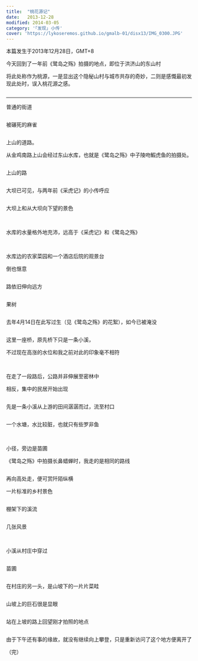 ```yaml
---
title:  "桃花源记"
date:   2013-12-28
modified: 2014-03-05
category: '｢发现｣ 小传'
cover: 'https://lykoseremos.github.io/gmalb-01/disx13/IMG_0300.JPG'
---
```

本篇发生于2013年12月28日，GMT+8

今天回到了一年前《鹭岛之殇》拍摄的地点，即位于洪济山的东山村

将此处称作为桃源，一是显出这个隐秘山村与城市共存的奇妙，二则是感慨最初发现此处时，误入桃花源之感。

<img class='disc' data-src='https://lykoseremos.github.io/gmalb-01/disx13/psb.JPG'>

---

普通的街道

<img class='disc' data-src='https://lykoseremos.github.io/gmalb-01/disx13/IMG_0282.JPG'>

被碾死的麻雀

<img class='disc' data-src='https://lykoseremos.github.io/gmalb-01/disx13/IMG_0283.JPG'>

上山的道路。

从金鸡南路上山会经过东山水库，也就是《鹭岛之殇》中子陵吻鰕虎鱼的拍摄处。

<img class='disc' data-src='https://lykoseremos.github.io/gmalb-01/disx13/IMG_0284.JPG'>

上山的路

<img class='disc' data-src='https://lykoseremos.github.io/gmalb-01/disx13/IMG_0285.JPG'>

大坝已可见，与两年前《采虎记》的小传呼应

<img class='disc' data-src='https://lykoseremos.github.io/gmalb-01/disx13/IMG_0286.JPG'>

大坝上和从大坝向下望的景色

<img class='disc' data-src='https://lykoseremos.github.io/gmalb-01/disx13/IMG_0287.JPG'>

<img class='disc' data-src='https://lykoseremos.github.io/gmalb-01/disx13/IMG_0288.JPG'>

水库的水量格外地充沛，远高于《采虎记》和《鹭岛之殇》

<img class='disc' data-src='https://lykoseremos.github.io/gmalb-01/disx13/IMG_0289.JPG'>

<img class='disc' data-src='https://lykoseremos.github.io/gmalb-01/disx13/IMG_0290.JPG'>

水库边的农家菜园和一个酒店后院的观景台

倒也惬意

<img class='disc' data-src='https://lykoseremos.github.io/gmalb-01/disx13/IMG_0291.JPG'>

路依旧伸向远方

<img class='disc' data-src='https://lykoseremos.github.io/gmalb-01/disx13/IMG_0292.JPG'>

果树

<img class='disc' data-src='https://lykoseremos.github.io/gmalb-01/disx13/IMG_0293.JPG'>

去年4月14日在此写过生（见《鹭岛之殇》的花絮），如今已被淹没

<img class='disc' data-src='https://lykoseremos.github.io/gmalb-01/disx13/IMG_0294.JPG'>

这里一座桥，原先桥下只是一条小溪，

不过现在高涨的水位和我之前对此的印象毫不相符

<img class='disc' data-src='https://lykoseremos.github.io/gmalb-01/disx13/IMG_0295.JPG'>

<img class='disc' data-src='https://lykoseremos.github.io/gmalb-01/disx13/IMG_0296.JPG'>

在走了一段路后，公路并非伸展至密林中

相反，集中的民居开始出现

<img class='disc' data-src='https://lykoseremos.github.io/gmalb-01/disx13/IMG_0297.JPG'>

先是一条小溪从上游的田间潺潺而过，流至村口

<img class='disc' data-src='https://lykoseremos.github.io/gmalb-01/disx13/IMG_0298.JPG'>

一个水塘，水比较脏，也就只有些罗非鱼

<img class='disc' data-src='https://lykoseremos.github.io/gmalb-01/disx13/IMG_0299.JPG'>

<img class='disc' data-src='https://lykoseremos.github.io/gmalb-01/disx13/IMG_0300.JPG'>

小径，旁边是苗圃

《鹭岛之殇》中拍摄长鼻蜡蝉时，我走的是相同的路线

<img class='disc' data-src='https://lykoseremos.github.io/gmalb-01/disx13/IMG_0301.JPG'>

再向高处走，便可赏阡陌纵横

一片标准的乡村景色

<img class='disc' data-src='https://lykoseremos.github.io/gmalb-01/disx13/IMG_0302.JPG'>

棚架下的溪流

<img class='disc' data-src='https://lykoseremos.github.io/gmalb-01/disx13/IMG_0303.JPG'>

几张风景

<img class='disc' data-src='https://lykoseremos.github.io/gmalb-01/disx13/IMG_0304.JPG'>

<img class='disc' data-src='https://lykoseremos.github.io/gmalb-01/disx13/IMG_0305.JPG'>

小溪从村庄中穿过

<img class='disc' data-src='https://lykoseremos.github.io/gmalb-01/disx13/IMG_0306.JPG'>

苗圃

<img class='disc' data-src='https://lykoseremos.github.io/gmalb-01/disx13/IMG_0307.JPG'>

在村庄的另一头，是山坡下的一片片菜畦

<img class='disc' data-src='https://lykoseremos.github.io/gmalb-01/disx13/IMG_0308.JPG'>

山坡上的巨石很是显眼

<img class='disc' data-src='https://lykoseremos.github.io/gmalb-01/disx13/IMG_0310.JPG'>

站在上坡的路上回望刚才拍照的地点

<img class='disc' data-src='https://lykoseremos.github.io/gmalb-01/disx13/IMG_0311.JPG'>


由于下午还有事的缘故，就没有继续向上攀登，只是重新访问了这个地方便离开了

（完）
